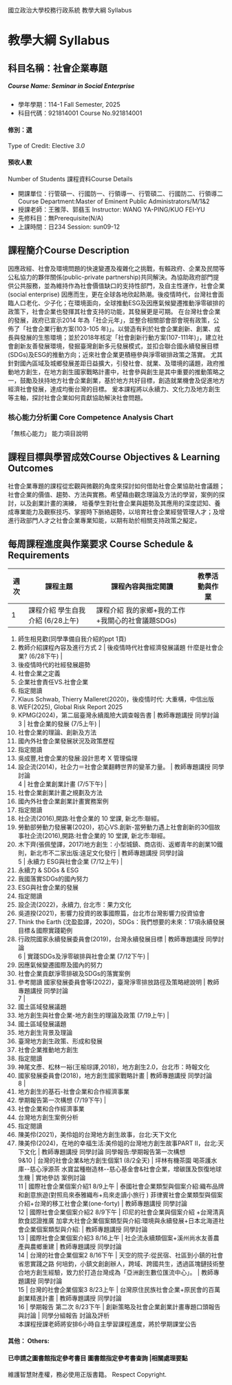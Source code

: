 國立政治大學校務行政系統 教學大綱 Syllabus
# 教學大綱 Syllabus
##  科目名稱：社會企業專題
#####  Course Name: Seminar in Social Enterprise
  * 學年學期：114-1 Fall Semester, 2025 
  * 科目代碼：921814001 Course No.921814001
#### 修別：選
Type of Credit: Elective 
_3.0_
#### 預收人數
Number of Students
課程資料Course Details
  * 開課單位：行管碩一、行國防一、行領導一、行管碩二、行國防二、行領導二 Course Department:Master of Eminent Public Administrators/M/1&2 
  * 授課老師：王雅萍、郭翡玉 Instructor: WANG YA-PING/KUO FEI-YU 
  * 先修科目：無Prerequisite(N/A)
  * 上課時間：日234 Session: sun09-12
##  課程簡介Course Description
因應政經、社會及環境問題的快速變遷及複雜化之挑戰，有賴政府、企業及民間等公私協力的夥伴關係(public-private partnership)共同解決。為協助政府部門提供公共服務，並為維持作為社會價值缺口的支持性部門，及自主性運作，社會企業(social enterprise) 因應而生，更在全球各地欣起熱潮。後疫情時代，台灣社會面臨人口老化、少子化；在環境面向，全球推動ESG及因應氣候變遷推動淨零碳排的政策下，社會企業也發揮其社會支持的功能，其發展更是可期。
在台灣社會企業的發展，政府已宣示2014 年為「社企元年」，並整合相關部會部會現有政策，公佈了「社會企業行動方案(103-105 年)」。以營造有利於社會企業創新、創業、成長與發展的生態環境；並於2018年核定「社會創新行動方案(107-111年)」，建立社會創新友善發展環境，發掘臺灣創新多元發展模式，並扣合聯合國永續發展目標(SDGs)及ESG的推動方向；近來社會企業更積極參與淨零碳排政策之落實。
尤其針對國內區域及城鄉發展差距日益擴大，引發社會、就業、及環境的議題，政府推動地方創生，在地方創生國家戰略計畫中，社會參與創生是其中重要的推動策略之一，鼓勵及扶持地方社會企業創業，基於地方共好目標，創造就業機會及促進地方經濟社會發展，達成均衡台灣的目標。
爰本課程將以永續力、文化力及地方創生等主軸，探討社會企業如何貢獻協助解決社會問題。
###  核心能力分析圖 Core Competence Analysis Chart
「無核心能力」 
能力項目說明
##  課程目標與學習成效Course Objectives & Learning Outcomes 
社會企業專題的課程從宏觀與微觀的角度來探討如何借助社會企業協助社會議題；社會企業的價值、趨勢、方法與實務。希望藉由觀念理論及方法的學習，案例的探討，以及創業計畫的演練， 培養學生對社會企業與趨勢及其應用的深度認知、養成專業能力及觀察技巧、掌握時下脈絡趨勢，以培育社會企業經營管理人才；及增進行政部門人才之社會企業專業知能，以期有助於相關支持政策之擬定。
##  每周課程進度與作業要求 Course Schedule & Requirements
週次 |  課程主題 |  課程內容與指定閱讀 |  教學活動與作業  
---|---|---|---  
1 |  課程介紹 學生自我介紹 (6/28上午) |  課程介紹 我的家鄉+我的工作+我關心的社會議題SDGs) | 
  1. 師生相見歡(同學準備自我介紹的ppt 1頁)
  2. 教師介紹課程內容及進行方式
2 |  後疫情時代社會經濟發展議題 什麼是社會企業? (6/28下午) | 
  1. 後疫情時代的社經發展趨勢
  2. 社會企業之定義
  3. 企業社會責任VS.社會企業
  4. 指定閱讀
  1. Klaus Schwab, Thierry Malleret(2020)，後疫情时代: 大重構，中信出版
  2. WEF(2025), Global Risk Report 2025
  3. KPMG(2024)，第二屆臺灣永續風險大調查報告書
|  教師專題講授 同學討論  
3 |  社會企業的發展 (7/5上午) | 
  1. 社會企業的理論、創新及方法
  2. 國內外社會企業發展狀況及政策歷程
  3. 指定閱讀
  1. 吳成豐,社會企業的發展:設計思考 X 管理倫理
  2. 設企流(2014)，社企力＝社會企業翻轉世界的變革力量。
|  教師專題講授 同學討論  
4 |  社會企業創業計畫 (7/5下午) | 
  1. 社會企業創業計畫之規劃及方法
  2. 國內外社會企業創業計畫實務案例
  3. 指定閱讀
  1. 社企流(2016),開路:社會企業的 10 堂課, 新北市:聯經。
  2. 勞動部勞動力發展署(2020)，初心VS.創新-當勞動力遇上社會創新的30個故事社企流(2016),開路:社會企業的 10 堂課, 新北市:聯經。
  3. 木下齊(張佩瑩譯，2017)地方創生：小型城鎮、商店街、返鄉青年的創業10鐵則，新北市不二家出版:遠足文化發行
|  教師專題講授 同學討論  
5 |  永續力 ESG與社會企業 (7/12上午) | 
  1. 永續力 & SDGs & ESG
  2. 我國落實SDGs的國內努力
  3. ESG與社會企業的發展
  4. 指定閱讀
  1. 設企流(2022)，永續力, 台北市：果力文化
  2. 吳道揆(2021)，影響力投資的故事國際篇，台北市台灣影響力投資協會
  3. Think the Earth (沈盈盈譯，2020)，SDGs：我們想要的未來：17項永續發展目標＆國際實踐範例
  4. 行政院國家永續發展委員會(2019)，台灣永續發展目標
|  教師專題講授 同學討論  
6 |  實踐SDGs及淨零碳排與社會企業 (7/12下午) | 
  1. 因應氣候變遷國際及國內的努力
  2. 社會企業貢獻淨零排碳及SDGs的落實案例
  3. 參考閱讀
國家發展委員會等(2022)，臺灣淨零排放路徑及策略總說明 |  教師專題講授 同學討論  
7 | 
  1. 國土區域發展議題
  2. 地方創生與社會企業-地方創生的理論及政策
(7/19上午) | 
  1. 國土區域發展議題
  2. 地方創生背景及理論
  3. 臺灣地方創生政策、形成和發展
  4. 社會企業推動地方創生
  5. 指定閱讀
  1. 神尾文彥、松林一裕(王榆琮譯,2018)，地方創生2.0，台北市：時報文化
  2. 國家發展委員會(2018)，地方創生國家戰略計畫
|  教師專題講授 同學討論  
8 | 
  1. 地方創生的基石-社會企業和合作經濟事業
  1. 學期報告第一次構想
(7/19下午) | 
  1. 社會企業和合作經濟事業
  2. 台灣地方創生案例分析
  3. 指定閱讀
  1. 陳美伶(2021)，美伶姐的台灣地方創生故事，台北:天下文化
  2. 陳美伶(2024)，在地的幸福生活:美伶姐的台灣地方創生故事PART II，台北:天下文化
|  教師專題講授 同學討論 同學報告:學期報告第一次構想  
9&10 |  台灣的社會企業&地方創生個案1 (8/2全天)  |  坪林有機茶園 喝茶護水庫--慈心淨源茶 水寶盆種樹造林--慈心基金會&社會企業，增碳匯及恢復地球生機 |  實地參訪 案例討論  
11 |  國際社會企業個案介紹1 8/9上午 |  泰國社會企業類型與個案介紹:織布品牌和創意旅遊(對照烏來泰雅織布+烏來走讀小旅行 ) 菲律賓社會企業類型與個案介紹+台灣的移工社會企業(one-forty) |  教師專題講授 同學討論  
12 |  國際社會企業個案介紹2 8/9下午 |  印尼的社會企業與個案介紹 +台灣清真飲食認證推廣 加拿大社會企業個案類型與介紹:環境與永續發展+日本北海道社會企業個案類型與介紹: |  教師專題講授 同學討論  
13 |  國際社會企業個案介紹3 8/16上午 |  社企流永續類個案+溪州尚水友善農產與農鄉重建 |  教師專題講授 同學討論  
14 |  台灣的社會企業個案2 8/16下午 |  天空的院子:從民宿、社區到小鎮的社會省思實踐之路 何培鈞，小鎮文創創辦人，跨域、跨國共生，透過區塊鏈技術整合地方創生經驗，致力於打造台灣成為「亞洲創生數位匯流中心」。 |  教師專題講授 同學討論  
15 |  台灣的社會企業個案3 8/23上午 |  台灣原住民族社會企業+原民會的百萬創業精進計畫 |  教師專題講授 同學討論  
16 |  學期報告 第二次 8/23下午 |  創新策略及社會企業創業計畫專題口頭報告與討論 |  同學分組報告 討論及評析  
本課程授課老師將安排6小時自主學習課程進度，將於學期課堂公告
####  其他： Others:
####  已申請之圖書館指定參考書目  圖書館指定參考書查詢 |相關處理要點
維護智慧財產權，務必使用正版書籍。 Respect Copyright.
